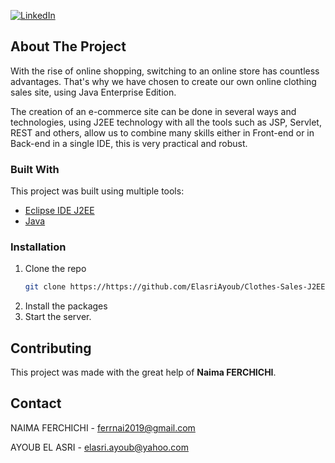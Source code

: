 
[![LinkedIn][linkedin-shield]][linkedin-url]


<!-- ABOUT THE PROJECT -->
## About The Project
With the rise of online shopping, switching to an online store has countless advantages. That's why we have chosen to create our own online clothing sales site, using Java Enterprise Edition.

The creation of an e-commerce site can be done in several ways and technologies, using J2EE technology with all the tools such as JSP, Servlet, REST and others, allow us to combine many skills either in Front-end or in Back-end in a single IDE, this is very practical and robust.

### Built With

This project was built using multiple tools:
* [Eclipse IDE J2EE](https://www.eclipse.org/downloads/packages/release/kepler/sr2/eclipse-ide-java-ee-developers)
* [Java](https://isocpp.org/)

### Installation

1. Clone the repo
   ```sh
   git clone https://https://github.com/ElasriAyoub/Clothes-Sales-J2EE-REST.git
   ```
2. Install the packages
3. Start the server.   
<!-- CONTRIBUTING -->
## Contributing
This project was made with the great help of **Naima FERCHICHI**.

<!-- CONTACT -->
## Contact

NAIMA FERCHICHI - ferrnai2019@gmail.com

AYOUB EL ASRI - elasri.ayoub@yahoo.com

[linkedin-shield]: https://img.shields.io/badge/-LinkedIn-black.svg?style=for-the-badge&logo=linkedin&colorB=555
[linkedin-url]: https://www.linkedin.com/in/elasri-ayoub/

